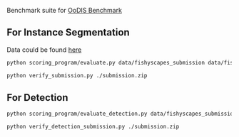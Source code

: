 Benchmark suite for [OoDIS Benchmark](https://vision.rwth-aachen.de/oodis)

## For Instance Segmentation

Data could be found [here](https://omnomnom.vision.rwth-aachen.de/data/ugains/fs_lost_found_instance.zip)

```bash
python scoring_program/evaluate.py data/fishyscapes_submission data/fishyscapes ./output
```

```bash
python verify_submission.py ./submission.zip
```

## For Detection
```bash
python scoring_program/evaluate_detection.py data/fishyscapes_submission labels ./output
```

```bash
python verify_detection_submission.py ./submission.zip
```
